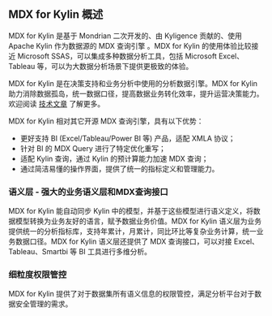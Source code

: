 ## MDX for Kylin 概述

MDX for Kylin 是基于 Mondrian 二次开发的、由 Kyligence 贡献的、使用 Apache Kylin 作为数据源的 MDX 查询引擎 。MDX for Kylin 的使用体验比较接近 Microsoft SSAS，可以集成多种数据分析工具，包括 Microsoft Excel、Tableau 等，可以为大数据分析场景下提供更极致的体验。

MDX for Kylin 是在决策支持和业务分析中使用的分析数据引擎。MDX for Kylin 助力消除数据孤岛，统一数据口径，提高数据业务转化效率，提升运营决策能力。欢迎阅读 [技术文章](https://mp.weixin.qq.com/s/w4nTjwh0sq6ze4gyXwL1HA) 了解更多。

MDX for Kylin 相对其它开源 MDX 查询引擎，具有以下优势：

- 更好支持 BI (Excel/Tableau/Power BI 等) 产品，适配 XMLA 协议；
- 针对 BI 的 MDX Query 进行了特定优化重写；
- 适配 Kylin 查询，通过 Kylin 的预计算能力加速 MDX 查询；
- 通过简洁易懂的操作界面，提供了统一的指标定义和管理能力。

### 语义层 - 强大的业务语义层和MDX查询接口

MDX for Kylin 能自动同步 Kylin 中的模型，并基于这些模型进行语义定义，将数据模型转换为业务友好的语言，赋予数据业务价值。MDX for Kylin 语义层为业务提供统一的分析指标库，支持年累计，月累计，同比环比等复杂业务计算，统一业务数据口径。MDX for Kylin 语义层还提供了 MDX 查询接口，可以对接 Excel、Tableau、Smartbi 等 BI 工具进行多维分析。

### 细粒度权限管控

MDX for Kylin 提供了对于数据集所有语义信息的权限管控，满足分析平台对于数据安全管理的需求。
